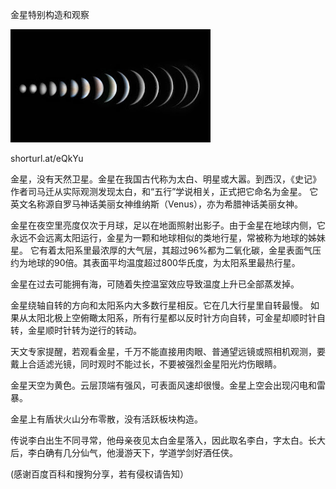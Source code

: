 金星特别构造和观察

![金星特别构造和观察](https://github.com/ywangnccu/ywang/blob/main/images/Venus.jpg)

shorturl.at/eQkYu

金星，没有天然卫星。金星在我国古代称为太白、明星或大嚣。到西汉，《史记》作者司马迁从实际观测发现太白，和“五行”学说相关，正式把它命名为金星。
它英文名称源自罗马神话美丽女神维纳斯（Venus），亦为希腊神话美丽女神。

金星在夜空里亮度仅次于月球，足以在地面照射出影子。由于金星在地球内侧，它永远不会远离太阳运行，金星为一颗和地球相似的类地行星，常被称为地球的姊妹星。
它有着太阳系里最浓厚的大气层，其超过96%都为二氧化碳，金星表面气压约为地球的90倍。其表面平均温度超过800华氏度，为太阳系里最热行星。

金星在过去可能拥有海，可随着失控温室效应导致温度上升已全部蒸发掉。

金星绕轴自转的方向和太阳系内大多数行星相反。它在几大行星里自转最慢。
如果从太阳北极上空俯瞰太阳系，所有行星都以反时针方向自转，可金星却顺时针自转，金星顺时针转为逆行的转动。

天文专家提醒，若观看金星，千万不能直接用肉眼、普通望远镜或照相机观测，要戴上合适滤光镜，同时观时不能过长，不要被强烈金星阳光灼伤眼睛。

金星天空为黄色。云层顶端有强风，可表面风速却很慢。金星上空会出现闪电和雷暴。

金星上有盾状火山分布零散，没有活跃板块构造。

传说李白出生不同寻常，他母亲夜见太白金星落入，因此取名李白，字太白。长大后，李白确有几分仙气，他漫游天下，学道学剑好酒任侠。

(感谢百度百科和搜狗分享，若有侵权请告知）
